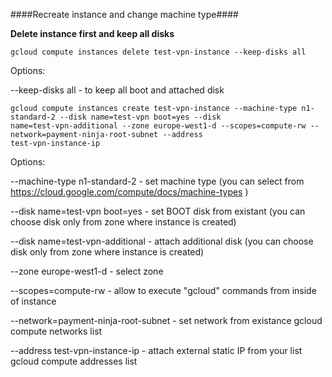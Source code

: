 ####Recreate instance and change machine type####

**Delete instance first and keep all disks**

```
gcloud compute instances delete test-vpn-instance --keep-disks all
```

Options:

--keep-disks all - to keep all boot and attached disk

```
gcloud compute instances create test-vpn-instance --machine-type n1-standard-2 --disk name=test-vpn boot=yes --disk
name=test-vpn-additional --zone europe-west1-d --scopes=compute-rw --network=payment-ninja-root-subnet --address
test-vpn-instance-ip
```

Options:

--machine-type n1-standard-2 - set machine type (you can select from https://cloud.google.com/compute/docs/machine-types )

--disk name=test-vpn boot=yes - set BOOT disk from existant (you can choose disk only from zone where instance is created)

--disk name=test-vpn-additional - attach additional disk (you can choose disk only from zone where instance is created)

--zone europe-west1-d - select zone

--scopes=compute-rw - allow to execute "gcloud" commands from inside of instance

--network=payment-ninja-root-subnet - set network from existance gcloud compute networks list

--address test-vpn-instance-ip - attach external static IP from your list gcloud compute addresses list